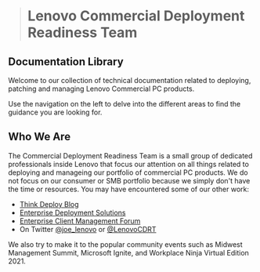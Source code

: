 ># Lenovo Commercial Deployment Readiness Team

## Documentation Library <!-- {docsify-ignore} -->
Welcome to our collection of technical documentation related to deploying, patching and managing Lenovo Commercial PC products.

Use the navigation on the left to delve into the different areas to find the guidance you are looking for.

## Who We Are <!-- {docsify-ignore} -->
The Commercial Deployment Readiness Team is a small group of dedicated professionals inside Lenovo that focus our attention on all things related to deploying and manageing our portfolio of commercial PC products.  We do not focus on our consumer or SMB portfolio because we simply don't have the time or resources.  You may have encountered some of our other work:
- [Think Deploy Blog](https://thinkdeploy.blogspot.com)
- [Enterprise Deployment Solutions]()
- [Enterprise Client Management Forum]()
- On Twitter [@joe_lenovo](https://www.twitter.com/joe_lenovo) or [@LenovoCDRT](https://www.twitter.com/LenovoCDRT)

We also try to make it to the popular community events such as Midwest Management Summit, Microsoft Ignite, and Workplace Ninja Virtual Edition 2021.